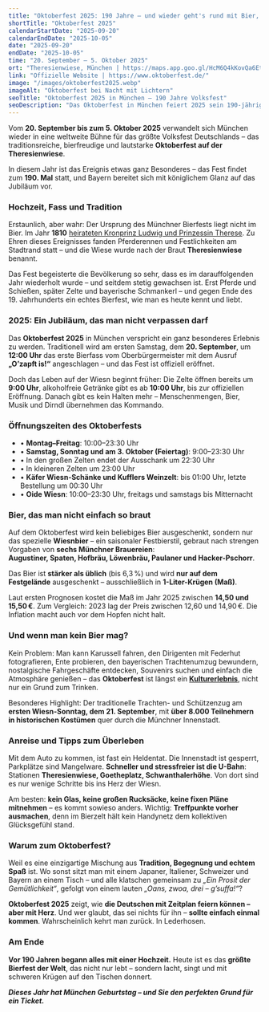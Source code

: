 ```yaml
---
title: "Oktoberfest 2025: 190 Jahre – und wieder geht's rund mit Bier, Hüten und Trommeln"
shortTitle: "Oktoberfest 2025"
calendarStartDate: "2025-09-20"
calendarEndDate: "2025-10-05"
date: "2025-09-20"
endDate: "2025-10-05"
time: "20. September – 5. Oktober 2025"
ort: "Theresienwiese, München | https://maps.app.goo.gl/HcM6Q4kKovQa6Ett5"
link: "Offizielle Website | https://www.oktoberfest.de/"
image: "/images/oktoberfest2025.webp"
imageAlt: "Oktoberfest bei Nacht mit Lichtern"
seoTitle: "Oktoberfest 2025 in München — 190 Jahre Volksfest"
seoDescription: "Das Oktoberfest in München feiert 2025 sein 190-jähriges Jubiläum. Erfahren Sie alles über Termine, Öffnungszeiten, Bierpreise und das Programm des berühmtesten Bierfestes der Welt."
---
```


Vom **20. September bis zum 5. Oktober 2025** verwandelt sich München wieder in eine weltweite Bühne für das größte Volksfest Deutschlands – das traditionsreiche, bierfreudige und lautstarke **Oktoberfest auf der Theresienwiese**.

In diesem Jahr ist das Ereignis etwas ganz Besonderes – das Fest findet zum **190. Mal** statt, und Bayern bereitet sich mit königlichem Glanz auf das Jubiläum vor.

### Hochzeit, Fass und Tradition

Erstaunlich, aber wahr: Der Ursprung des Münchner Bierfests liegt nicht im Bier. Im Jahr **1810** [heirateten Kronprinz Ludwig und Prinzessin Therese](https://munchen-vesti.de/ru/articles/Oktoberfest-history). Zu Ehren dieses Ereignisses fanden Pferderennen und Festlichkeiten am Stadtrand statt – und die Wiese wurde nach der Braut **Theresienwiese** benannt.

Das Fest begeisterte die Bevölkerung so sehr, dass es im darauffolgenden Jahr wiederholt wurde – und seitdem stetig gewachsen ist. Erst Pferde und Schießen, später Zelte und bayerische Schmankerl – und gegen Ende des 19. Jahrhunderts ein echtes Bierfest, wie man es heute kennt und liebt.

### 2025: Ein Jubiläum, das man nicht verpassen darf

Das **Oktoberfest 2025** in München verspricht ein ganz besonderes Erlebnis zu werden. Traditionell wird am ersten Samstag, dem **20. September**, um **12:00 Uhr** das erste Bierfass vom Oberbürgermeister mit dem Ausruf **„O’zapft is!“** angeschlagen – und das Fest ist offiziell eröffnet.

Doch das Leben auf der Wiesn beginnt früher: Die Zelte öffnen bereits um **9:00 Uhr**, alkoholfreie Getränke gibt es ab **10:00 Uhr**, bis zur offiziellen Eröffnung. Danach gibt es kein Halten mehr – Menschenmengen, Bier, Musik und Dirndl übernehmen das Kommando.

### Öffnungszeiten des Oktoberfests

- • **Montag–Freitag**: 10:00–23:30 Uhr  
- • **Samstag, Sonntag und am 3. Oktober (Feiertag)**: 9:00–23:30 Uhr  
- • In den großen Zelten endet der Ausschank um 22:30 Uhr  
- • In kleineren Zelten um 23:00 Uhr  
- • **Käfer Wiesn-Schänke und Kufflers Weinzelt**: bis 01:00 Uhr, letzte Bestellung um 00:30 Uhr  
- • **Oide Wiesn**: 10:00–23:30 Uhr, freitags und samstags bis Mitternacht  

### Bier, das man nicht einfach so braut

Auf dem Oktoberfest wird kein beliebiges Bier ausgeschenkt, sondern nur das spezielle **Wiesnbier** – ein saisonaler Festbierstil, gebraut nach strengen Vorgaben von **sechs Münchner Brauereien**:  
**Augustiner, Spaten, Hofbräu, Löwenbräu, Paulaner und Hacker-Pschorr**.

Das Bier ist **stärker als üblich** (bis 6,3 %) und wird **nur auf dem Festgelände** ausgeschenkt – ausschließlich in **1-Liter-Krügen (Maß)**.

Laut ersten Prognosen kostet die Maß im Jahr 2025 zwischen **14,50 und 15,50 €**. Zum Vergleich: 2023 lag der Preis zwischen 12,60 und 14,90 €. Die Inflation macht auch vor dem Hopfen nicht halt.

### Und wenn man kein Bier mag?

Kein Problem: Man kann Karussell fahren, den Dirigenten mit Federhut fotografieren, Ente probieren, den bayerischen Trachtenumzug bewundern, nostalgische Fahrgeschäfte entdecken, Souvenirs suchen und einfach die Atmosphäre genießen – das **Oktoberfest** ist längst ein [**Kulturerlebnis**](https://munchen-vesti.de/ru/articles/Oktoberfest-nuances), nicht nur ein Grund zum Trinken.

Besonderes Highlight: Der traditionelle Trachten- und Schützenzug am **ersten Wiesn-Sonntag, dem 21. September**, mit **über 8.000 Teilnehmern in historischen Kostümen** quer durch die Münchner Innenstadt.

### Anreise und Tipps zum Überleben

Mit dem Auto zu kommen, ist fast ein Heldentat. Die Innenstadt ist gesperrt, Parkplätze sind Mangelware. **Schneller und stressfreier ist die U-Bahn**: Stationen **Theresienwiese, Goetheplatz, Schwanthalerhöhe**. Von dort sind es nur wenige Schritte bis ins Herz der Wiesn.

Am besten: **kein Glas, keine großen Rucksäcke, keine fixen Pläne mitnehmen** – es kommt sowieso anders. Wichtig: **Treffpunkte vorher ausmachen**, denn im Bierzelt hält kein Handynetz dem kollektiven Glücksgefühl stand.

### Warum zum Oktoberfest?

Weil es eine einzigartige Mischung aus **Tradition, Begegnung und echtem Spaß** ist. Wo sonst sitzt man mit einem Japaner, Italiener, Schweizer und Bayern an einem Tisch – und alle klatschen gemeinsam zu _„Ein Prosit der Gemütlichkeit“_, gefolgt von einem lauten _„Oans, zwoa, drei – g’suffa!“_?

**Oktoberfest 2025** zeigt, wie **die Deutschen mit Zeitplan feiern können – aber mit Herz**. Und wer glaubt, das sei nichts für ihn – **sollte einfach einmal kommen**. Wahrscheinlich kehrt man zurück. In Lederhosen.

### Am Ende

**Vor 190 Jahren begann alles mit einer Hochzeit.** Heute ist es das **größte Bierfest der Welt**, das nicht nur lebt – sondern lacht, singt und mit schweren Krügen auf den Tischen donnert.

_**Dieses Jahr hat München Geburtstag – und Sie den perfekten Grund für ein Ticket.**_
